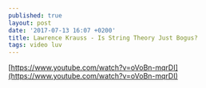 ```yaml
---
published: true
layout: post
date: '2017-07-13 16:07 +0200'
title: Lawrence Krauss - Is String Theory Just Bogus?
tags: video luv
---
```

[https://www.youtube.com/watch?v=oVoBn-mqrDI](https://www.youtube.com/watch?v=oVoBn-mqrDI)
